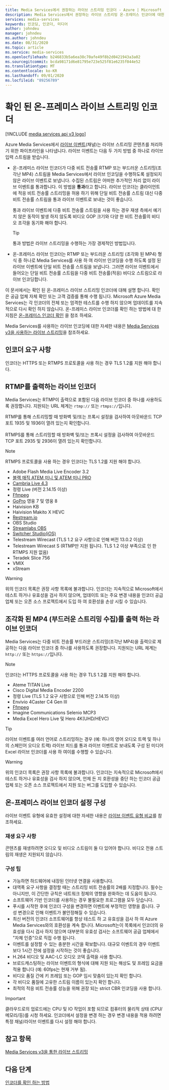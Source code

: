 ```yaml
---
title: Media Services에서 권장하는 라이브 스트리밍 인코더 - Azure | Microsoft Docs
description: Media Services에서 권장하는 라이브 스트리밍 온-프레미스 인코더에 대한 자세한 정보
services: media-services
keywords: 인코딩, 인코더, 미디어
author: johndeu
manager: johndeu
ms.author: johndeu
ms.date: 08/31/2020
ms.topic: article
ms.service: media-services
ms.openlocfilehash: b246833b5a6ea38c70afe49f8b2d0421943a3a02
ms.sourcegitcommit: bcda98171d6e81795e723e525f81e6235f044e52
ms.translationtype: MT
ms.contentlocale: ko-KR
ms.lasthandoff: 09/01/2020
ms.locfileid: "89256789"
---
```

# <a name="verified-on-premises-live-streaming-encoders"></a>확인 된 온-프레미스 라이브 스트리밍 인코더

[!INCLUDE [media services api v3 logo](./includes/v3-hr.md)]

Azure Media Services에서 [라이브 이벤트](/rest/api/media/liveevents)(채널)는 라이브 스트리밍 콘텐츠를 처리하기 위한 파이프라인을 나타냅니다. 라이브 이벤트는 다음 두 가지 방법 중 하나로 라이브 입력 스트림을 받습니다.

* 온-프레미스 라이브 인코더가 다중 비트 전송률 RTMP 또는 부드러운 스트리밍(조각난 MP4) 스트림을 Media Services에서 라이브 인코딩을 수행하도록 설정되지 않은 라이브 이벤트로 보냅니다. 수집된 스트림은 어떠한 추가적인 처리 없이 라이브 이벤트를 통과합니다. 이 방법을 **통과**라고 합니다. 라이브 인코더는 클라이언트에 적응 비트 전송률 스트리밍을 허용 하기 위해 단일 비트 전송률 스트림 대신 다중 비트 전송률 스트림을 통과 라이브 이벤트로 보내는 것이 좋습니다. 

    통과 라이브 이벤트에 다중 비트 전송률 스트림을 사용 하는 경우 재생 측에서 예기치 않은 동작이 발생 하지 않도록 비디오 GOP 크기와 다양 한 비트 전송률의 비디오 조각을 동기화 해야 합니다.

  > [!TIP]
  > 통과 방법은 라이브 스트리밍을 수행하는 가장 경제적인 방법입니다.
 
* 온-프레미스 라이브 인코더는 RTMP 또는 부드러운 스트리밍 (조각화 된 MP4) 형식 중 하나로 Media Services를 사용 하 여 라이브 인코딩을 수행 하도록 설정 된 라이브 이벤트에 단일 비트 전송률 스트림을 보냅니다. 그러면 라이브 이벤트에서 들어오는 단일 비트 전송률 스트림을 다중 비트 전송률(적응) 비디오 스트림으로 라이브 인코딩합니다.

이 문서에서는 확인 된 온-프레미스 라이브 스트리밍 인코더에 대해 설명 합니다. 확인은 공급 업체 자체 확인 또는 고객 검증를 통해 수행 됩니다. Microsoft Azure Media Services는 각 인코더의 전체 또는 엄격한 테스트를 수행 하지 않으며 업데이트를 지속적으로 다시 확인 하지 않습니다. 온-프레미스 라이브 인코더를 확인 하는 방법에 대 한 지침은 [온-프레미스 인코더 확인](become-on-premises-encoder-partner.md) 을 참조 하세요.

Media Services를 사용하는 라이브 인코딩에 대한 자세한 내용은 [Media Services v3을 사용하는 라이브 스트리밍](live-streaming-overview.md)을 참조하세요.

## <a name="encoder-requirements"></a>인코더 요구 사항

인코더는 HTTPS 또는 RTMPS 프로토콜을 사용 하는 경우 TLS 1.2를 지원 해야 합니다.

## <a name="live-encoders-that-output-rtmp"></a>RTMP를 출력하는 라이브 인코더

Media Services는 RTMP이 출력으로 포함된 다음 라이브 인코더 중 하나를 사용하도록 권장합니다. 지원되는 URL 체계는 `rtmp://` 또는 `rtmps://`입니다.

RTMP를 통해 스트리밍할 때 방화벽 및/또는 프록시 설정을 검사하여 아웃바운드 TCP 포트 1935 및 1936이 열려 있는지 확인합니다.<br/><br/>
RTMPS를 통해 스트리밍할 때 방화벽 및/또는 프록시 설정을 검사하여 아웃바운드 TCP 포트 2935 및 2936이 열려 있는지 확인합니다.

> [!NOTE]
> RTMPS 프로토콜을 사용 하는 경우 인코더는 TLS 1.2를 지원 해야 합니다.

- Adobe Flash Media Live Encoder 3.2
- [블랙 매직 ATEM 미니 및 ATEM 미니 PRO](https://www.blackmagicdesign.com/products/atemmini)
- [Cambria Live 4.3](https://www.capellasystems.net/products/cambria-live/)
- 정령 Live (버전 2.14.15 이상)
- [Ffmpeg](https://www.ffmpeg.org)
- [GoPro](https://gopro.com/help/articles/block/getting-started-with-live-streaming) 영웅 7 및 영웅 8
- Haivision KB
- Haivision Makito X HEVC
- [Restream.io](https://restream.io/)
- OBS Studio
- [Streamlabs OBS](https://streamlabs.com/)
- [Switcher Studio(iOS)](https://www.switcherstudio.com/)
- Telestream Wirecast (TLS 1.2 요구 사항으로 인해 버전 13.0.2 이상)
- Telestream Wirecast S (RTMP만 지원 됩니다. TLS 1.2 이상 부족으로 인 한 RTMPS 지원 없음)
- Teradek Slice 756
- VMIX
- xStream

> [!WARNING]
> 위의 인코더 목록은 권장 사항 목록에 불과합니다. 인코더는 지속적으로 Microsoft에서 테스트 하거나 유효성을 검사 하지 않으며, 업데이트 또는 주요 변경 내용을 인코더 공급 업체 또는 오픈 소스 프로젝트에서 도입 하 여 호환성을 손상 시킬 수 있습니다. 

## <a name="live-encoders-that-output-fragmented-mp4-smooth-streaming-ingest"></a>조각화 된 MP4 (부드러운 스트리밍 수집)를 출력 하는 라이브 인코더

Media Services는 다중 비트 전송률 부드러운 스트리밍(조각난 MP4)을 출력으로 제공하는 다음 라이브 인코더 중 하나를 사용하도록 권장합니다. 지원되는 URL 체계는 `http://` 또는 `https://`입니다.

> [!NOTE]
> 인코더는 HTTPS 프로토콜을 사용 하는 경우 TLS 1.2를 지원 해야 합니다.

- Ateme TITAN Live
- Cisco Digital Media Encoder 2200
- 정령 Live (TLS 1.2 요구 사항으로 인해 버전 2.14.15 이상)
- Envivio 4Caster C4 Gen III 
- [Ffmpeg](https://www.ffmpeg.org)
- Imagine Communications Selenio MCP3
- Media Excel Hero Live 및 Hero 4K(UHD/HEVC)

> [!TIP]
>  라이브 이벤트를 여러 언어로 스트리밍하는 경우 (예: 하나의 영어 오디오 트랙 및 하나의 스페인어 오디오 트랙) 라이브 피드를 통과 라이브 이벤트로 보내도록 구성 된 미디어 Excel 라이브 인코더를 사용 하 여이를 수행할 수 있습니다.

> [!WARNING]
> 위의 인코더 목록은 권장 사항 목록에 불과합니다. 인코더는 지속적으로 Microsoft에서 테스트 하거나 유효성을 검사 하지 않으며, 언제 든 지 호환성을 중단 하는 인코더 공급 업체 또는 오픈 소스 프로젝트에서 지원 또는 버그를 도입할 수 있습니다. 

## <a name="configuring-on-premises-live-encoder-settings"></a>온-프레미스 라이브 인코더 설정 구성

라이브 이벤트 유형에 유효한 설정에 대한 자세한 내용은 [라이브 이벤트 유형 비교](live-event-types-comparison.md)를 참조하세요.

### <a name="playback-requirements"></a>재생 요구 사항

콘텐츠를 재생하려면 오디오 및 비디오 스트림이 둘 다 있어야 합니다. 비디오 전용 스트림의 재생은 지원되지 않습니다.

### <a name="configuration-tips"></a>구성 팁

- 가능하면 하드웨어에 내장된 인터넷 연결을 사용합니다.
- 대역폭 요구 사항을 결정할 때는 스트리밍 비트 전송률의 2배를 지정합니다. 필수는 아니지만, 이 간단한 규칙은 네트워크 정체의 영향을 완화하는 데 도움이 됩니다.
- 소프트웨어 기반 인코더를 사용하는 경우 불필요한 프로그램을 모두 닫습니다.
- 푸시를 시작한 후에 인코더 구성을 변경하면 이벤트에 부정적인 영향을 줍니다. 구성 변경으로 인해 이벤트가 불안정해질 수 있습니다. 
- 최신 버전의 인코더 소프트웨어를 항상 테스트 하 고 유효성을 검사 하 여 Azure Media Services와의 호환성을 계속 합니다. Microsoft는이 목록에서 인코더의 유효성을 다시 검사 하지 않으며 대부분의 유효성 검사는 소프트웨어 공급 업체에서 "자체 인증"으로 직접 수행 됩니다.
- 이벤트를 설정할 수 있는 충분한 시간을 확보합니다. 대규모 이벤트의 경우 이벤트보다 1시간 전에 설정을 시작하는 것이 좋습니다.
- H.264 비디오 및 AAC-LC 오디오 코덱 출력을 사용 합니다.
- 브로드캐스팅하는 라이브 이벤트의 형식에 대해 지원 되는 해상도 및 프레임 요금을 적용 합니다 (예: 60fps는 현재 거부 됨).
- 비디오 품질 간에 키 프레임 또는 GOP 임시 맞춤이 있는지 확인 합니다.
- 각 비디오 품질에 고유한 스트림 이름이 있는지 확인 합니다.
- 최적의 적응 비트 전송률 성능을 위해 권장 되는 strict CBR 인코딩을 사용 합니다.

> [!IMPORTANT]
> 클라우드로의 업로드에는 CPU 및 IO 작업이 포함 되므로 컴퓨터의 물리적 상태 (CPU/메모리/등)를 시청 하세요. 인코더에서 설정을 변경 하는 경우 변경 내용을 적용 하려면 특정 채널/라이브 이벤트를 다시 설정 해야 합니다.

## <a name="see-also"></a>참고 항목

[Media Services v3을 통한 라이브 스트리밍](live-streaming-overview.md)

## <a name="next-steps"></a>다음 단계

[인코더를 확인 하는 방법](become-on-premises-encoder-partner.md)
